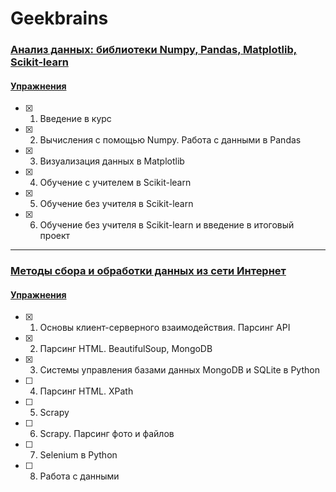 # Geekbrains 

### [Анализ данных: библиотеки Numpy, Pandas, Matplotlib, Scikit-learn](https://geekbrains.ru/courses/476)
#### [Упражнения](https://github.com/Christinayar/Python_Libraries/tree/master/GU%20Python%20for%20Data%20Science%20)
- [x] 1. Введение в курс
- [x] 2. Вычисления с помощью Numpy. Работа с данными в Pandas
- [x] 3. Визуализация данных в Matplotlib
- [x] 4. Обучение с учителем в Scikit-learn
- [x] 5. Обучение без учителя в Scikit-learn
- [x] 6. Обучение без учителя в Scikit-learn и введение в итоговый проект

***
### [Методы сбора и обработки данных из сети Интернет](https://geekbrains.ru/courses/498) 
#### [Упражнения](https://github.com/Christinayar/Python_Libraries/tree/master/GU%20Data%20collection%20and%20processing%20methods)
- [x] 1. Основы клиент-серверного взаимодействия. Парсинг API
- [x] 2. Парсинг HTML. BeautifulSoup, MongoDB
- [x] 3. Системы управления базами данных MongoDB и SQLite в Python
- [ ] 4. Парсинг HTML. XPath
- [ ] 5. Scrapy
- [ ] 6. Scrapy. Парсинг фото и файлов
- [ ] 7. Selenium в Python
- [ ] 8. Работа с данными
